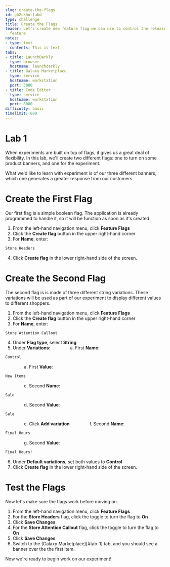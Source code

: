 ```yaml
---
slug: create-the-flags
id: gh2ckhorfabd
type: challenge
title: Create the Flags
teaser: Let's create new feature flag we can use to control the release of our new
  feature
notes:
- type: text
  contents: This is text
tabs:
- title: LaunchDarkly
  type: browser
  hostname: launchdarkly
- title: Galaxy Marketplace
  type: service
  hostname: workstation
  port: 3000
- title: Code Editor
  type: service
  hostname: workstation
  port: 8080
difficulty: basic
timelimit: 600
---
```


# Lab 1

When experiments are built on top of flags, it gives 
us a great deal of flexibility. In this lab, we'll create 
two different flags: one to turn on some product banners, 
and one for the experiment.

What we'd like to learn with experiment is of our three 
different banners, which one generates a greater response 
from our customers.

# Create the First Flag

Our first flag is a simple boolean flag. The application is 
already programmed to handle it, so it will be function as 
soon as it's created.

1. From the left-hand navigation menu, click **Feature Flags**
2. Click the **Create flag** button in the upper right-hand corner
3. For **Name**, enter:
```js
Store Headers
```
4. Click **Create flag** in the lower right-hand side of the screen.

# Create the Second Flag

The second flag is is made of three different string variations. 
These variations will be used as part of our experiment to 
display different values to different shoppers.

1. From the left-hand navigation menu, click **Feature Flags**
2. Click the **Create flag** button in the upper right-hand corner
3. For **Name**, enter:
```js
Store Attention Callout
```
4. Under **Flag type**, select **String**
5. Under **Variations**:
&nbsp;&nbsp;&nbsp;&nbsp;&nbsp;&nbsp;&nbsp;&nbsp;&nbsp;&nbsp;&nbsp;&nbsp;&nbsp;&nbsp;&nbsp;a. First **Name**:
```js
Control
```
&nbsp;&nbsp;&nbsp;&nbsp;&nbsp;&nbsp;&nbsp;&nbsp;&nbsp;&nbsp;&nbsp;&nbsp;&nbsp;&nbsp;&nbsp;a. First **Value**:
```js
New Items
```
&nbsp;&nbsp;&nbsp;&nbsp;&nbsp;&nbsp;&nbsp;&nbsp;&nbsp;&nbsp;&nbsp;&nbsp;&nbsp;&nbsp;&nbsp;c. Second **Name**:
```js
Sale
```
&nbsp;&nbsp;&nbsp;&nbsp;&nbsp;&nbsp;&nbsp;&nbsp;&nbsp;&nbsp;&nbsp;&nbsp;&nbsp;&nbsp;&nbsp;d. Second **Value**:
```js
Sale
```
&nbsp;&nbsp;&nbsp;&nbsp;&nbsp;&nbsp;&nbsp;&nbsp;&nbsp;&nbsp;&nbsp;&nbsp;&nbsp;&nbsp;&nbsp;e. Click **Add variation**
&nbsp;&nbsp;&nbsp;&nbsp;&nbsp;&nbsp;&nbsp;&nbsp;&nbsp;&nbsp;&nbsp;&nbsp;&nbsp;&nbsp;&nbsp;f. Second **Name**:
```js
Final Hours
```
&nbsp;&nbsp;&nbsp;&nbsp;&nbsp;&nbsp;&nbsp;&nbsp;&nbsp;&nbsp;&nbsp;&nbsp;&nbsp;&nbsp;&nbsp;g. Second **Value**:
```js
Final Hours!
```
6. Under **Default variations**, set both values to **Control**
7. Click **Create flag** in the lower right-hand side of the screen.

# Test the Flags

Now let's make sure the flags work before moving on.

1. From the left-hand navigation menu, click **Feature Flags**
1. For the **Store Headers** flag, click the toggle to turn the flag to **On**
1. Click **Save Changes**
1. For the **Store Attention Callout** flag, click the toggle to turn the flag to **On**
1. Click **Save Changes**
1. Switch to the (Galaxy Marketplace)[#tab-1] tab, and you should see a banner 
over the the first item.

Now we're ready to begin work on our experiment!
